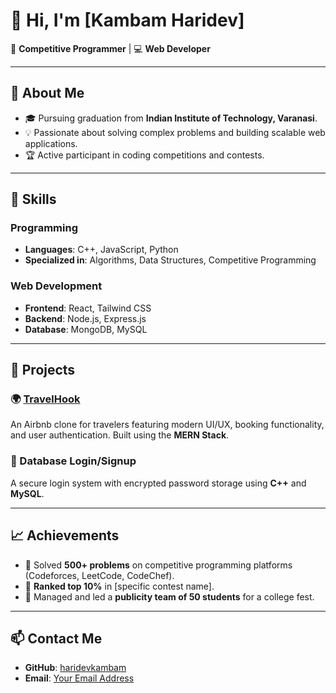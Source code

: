 # 👋 Hi, I'm [Kambam Haridev]  

🌟 **Competitive Programmer** | 💻 **Web Developer**  

---

## 🚀 About Me  
- 🎓 Pursuing graduation from **Indian Institute of Technology, Varanasi**.  
- 💡 Passionate about solving complex problems and building scalable web applications.  
- 🏆 Active participant in coding competitions and contests.  

---

## 🔧 Skills  
### Programming  
- **Languages**: C++, JavaScript, Python  
- **Specialized in**: Algorithms, Data Structures, Competitive Programming  

### Web Development  
- **Frontend**: React, Tailwind CSS  
- **Backend**: Node.js, Express.js  
- **Database**: MongoDB, MySQL  

---

## 💼 Projects  
### 🌍 [TravelHook](#)  
An Airbnb clone for travelers featuring modern UI/UX, booking functionality, and user authentication. Built using the **MERN Stack**.

### 🔑 Database Login/Signup  
A secure login system with encrypted password storage using **C++** and **MySQL**.

---

## 📈 Achievements  
- 🌟 Solved **500+ problems** on competitive programming platforms (Codeforces, LeetCode, CodeChef).  
- 🏅 **Ranked top 10%** in [specific contest name].  
- 🥇 Managed and led a **publicity team of 50 students** for a college fest.  

---

## 📫 Contact Me  
- **GitHub**: [haridevkambam](https://github.com/haridevkambam)  
- **Email**: [Your Email Address](mailto:haridevkambam@gmail.com)  
